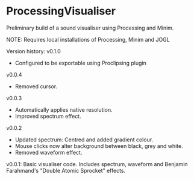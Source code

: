 # ProcessingVisualiser
Preliminary build of a sound visualiser using Processing and Minim.

NOTE: Requires local installations of Processing, Minim and JOGL


Version history:
v0.1.0
- Configured to be exportable using Proclipsing plugin

v0.0.4
- Removed cursor.

v0.0.3
- Automatically applies native resolution.
- Improved spectrum effect.

v0.0.2
- Updated spectrum: Centred and added gradient colour.
- Mouse clicks now alter background between black, grey and white.
- Removed waveform effect.

v0.0.1: Basic visualiser code. Includes spectrum, waveform and Benjamin Farahmand's "Double Atomic Sprocket" effects.
